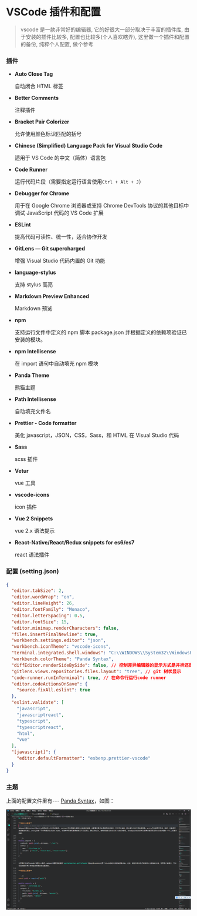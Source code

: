 # VSCode 插件和配置

> vscode 是一款非常好的编辑器, 它的好很大一部分取决于丰富的插件库, 由于安装的插件比较多, 配置也比较多(个人喜欢瞎弄), 这里做一个插件和配置的备份, 纯粹个人配置, 做个参考

### 插件

- **Auto Close Tag**

  自动闭合 HTML 标签

- **Better Comments**

  注释插件

- **Bracket Pair Colorizer**

  允许使用颜色标识匹配的括号

- **Chinese (Simplified) Language Pack for Visual Studio Code**

  适用于 VS Code 的中文（简体）语言包

- **Code Runner**

  运行代码片段（需要指定运行语言使用`Ctrl + Alt + J`）

- **Debugger for Chrome**

  用于在 Google Chrome 浏览器或支持 Chrome DevTools 协议的其他目标中调试 JavaScript 代码的 VS Code 扩展

- **ESLint**

  提高代码可读性、统一性，适合协作开发

- **GitLens — Git supercharged**

  增强 Visual Studio 代码内置的 Git 功能

- **language-stylus**

  支持 stylus 高亮

- **Markdown Preview Enhanced**

  Markdown 预览

- **npm**

  支持运行文件中定义的 npm 脚本 package.json 并根据定义的依赖项验证已安装的模块。

- **npm Intellisense**

  在 import 语句中自动填充 npm 模块

- **Panda Theme**

  熊猫主题

- **Path Intellisense**

  自动填充文件名

- **Prettier - Code formatter**

  美化 javascript，JSON，CSS，Sass，和 HTML 在 Visual Studio 代码

- **Sass**

  scss 插件

- **Vetur**

  vue 工具

- **vscode-icons**

  icon 插件

- **Vue 2 Snippets**

  vue 2.x 语法提示

- **React-Native/React/Redux snippets for es6/es7**

  react 语法插件

### 配置 (setting.json)

```json
{
  "editor.tabSize": 2,
  "editor.wordWrap": "on",
  "editor.lineHeight": 26,
  "editor.fontFamily": "Monaco",
  "editor.letterSpacing": 0.5,
  "editor.fontSize": 15,
  "editor.minimap.renderCharacters": false,
  "files.insertFinalNewline": true,
  "workbench.settings.editor": "json",
  "workbench.iconTheme": "vscode-icons",
  "terminal.integrated.shell.windows": "C:\\WINDOWS\\System32\\WindowsPowerShell\\v1.0\\powershell.exe",
  "workbench.colorTheme": "Panda Syntax",
  "diffEditor.renderSideBySide": false, // 控制差异编辑器的显示方式是并排还是内联
  "gitlens.views.repositories.files.layout": "tree", // git 树状显示
  "code-runner.runInTerminal": true, // 在命令行运行code runner
  "editor.codeActionsOnSave": {
    "source.fixAll.eslint": true
  },
  "eslint.validate": [
    "javascript",
    "javascriptreact",
    "typescript",
    "typescriptreact",
    "html",
    "vue"
  ],
  "[javascript]": {
    "editor.defaultFormatter": "esbenp.prettier-vscode"
  }
}
```

### 主题

上面的配置文件里有--- [Panda Syntax](https://marketplace.visualstudio.com/items?itemName=tinkertrain.theme-panda)，如图：

![](../images/vscode-theme.png)

<Vssue :title="$title" />
